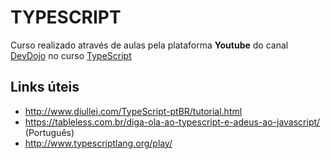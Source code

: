 # TYPESCRIPT

Curso realizado através de aulas pela plataforma **Youtube** do canal [DevDojo](https://www.youtube.com/channel/UCjF0OccBT05WxsJb2zNkL4g) no curso [TypeScript](https://www.youtube.com/playlist?list=PL62G310vn6nGg5OzjxE8FbYDzCs_UqrUs)

## Links úteis

* http://www.diullei.com/TypeScript-ptBR/tutorial.html
* https://tableless.com.br/diga-ola-ao-typescript-e-adeus-ao-javascript/ (Português)
* http://www.typescriptlang.org/play/

